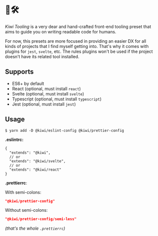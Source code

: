 # 🥝🛠

_Kiwi Tooling_ is a very dear and hand-crafted front-end tooling preset that aims to guide you on writing readable code for humans.

For now, this presets are more focused in providing an easier DX for all kinds of projects that I find myself getting into. That's why it comes with plugins for `jest`, `svelte`, etc. The rules plugins won't be used if the project doesn't have its related tool installed.

## Supports

- ES6+ by default
- React (optional, must install `react`)
- Svelte (optional, must install `svelte`)
- Typescript (optional, must install `typescript`)
- Jest (optional, must install `jest`)

## Usage

```shell
$ yarn add -D @kiwi/eslint-config @kiwi/prettier-config
```

**.eslintrc:**

```jsonc
{
  "extends": "@kiwi",
  // or
  "extends": "@kiwi/svelte",
  // or
  "extends": "@kiwi/react"
}
```

**.prettierrc**:

With semi-colons:

```json
"@kiwi/prettier-config"
```

Without semi-colons:

```json
"@kiwi/prettier-config/semi-less"
```

_(that's the whole `.prettierrc`)_
